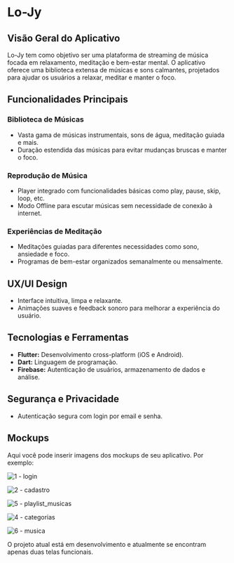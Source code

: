 # Lo-Jy

## Visão Geral do Aplicativo

Lo-Jy tem como objetivo ser uma plataforma de streaming de música focada em relaxamento, meditação e bem-estar mental. O aplicativo oferece uma biblioteca extensa de músicas e sons calmantes, projetados para ajudar os usuários a relaxar, meditar e manter o foco.

## Funcionalidades Principais

### Biblioteca de Músicas
- Vasta gama de músicas instrumentais, sons de água, meditação guiada e mais.
- Duração estendida das músicas para evitar mudanças bruscas e manter o foco.

### Reprodução de Música
- Player integrado com funcionalidades básicas como play, pause, skip, loop, etc.
- Modo Offline para escutar músicas sem necessidade de conexão à internet.

### Experiências de Meditação
- Meditações guiadas para diferentes necessidades como sono, ansiedade e foco.
- Programas de bem-estar organizados semanalmente ou mensalmente.

## UX/UI Design
- Interface intuitiva, limpa e relaxante.
- Animações suaves e feedback sonoro para melhorar a experiência do usuário.

## Tecnologias e Ferramentas
- **Flutter:** Desenvolvimento cross-platform (iOS e Android).
- **Dart:** Linguagem de programação.
- **Firebase:** Autenticação de usuários, armazenamento de dados e análise.

## Segurança e Privacidade
- Autenticação segura com login por email e senha.

## Mockups
Aqui você pode inserir imagens dos mockups de seu aplicativo. Por exemplo:

![1 - login](https://github.com/GabriD-0/Lo_fy/assets/148984768/9dfe0fda-da9e-4f8e-8800-b70a541a5389)

![2 - cadastro](https://github.com/GabriD-0/Lo_fy/assets/148984768/ae8a20c0-8ea8-4198-b8a6-a79a4ff627f5)

![5 - playlist_musicas](https://github.com/GabriD-0/Lo_fy/assets/148984768/d608bcb4-330c-434c-825e-70f973daa234)

![4 - categorias](https://github.com/GabriD-0/Lo_fy/assets/148984768/4efebfd3-4513-4bb3-b7ae-55fe51932ff0)

![6 - musica](https://github.com/GabriD-0/Lo_fy/assets/148984768/0180bff8-3a11-44b1-9a56-26a83ba0907c)



O projeto atual está em desenvolvimento e atualmente se encontram apenas duas telas funcionais.
